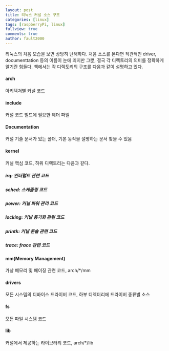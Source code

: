 ```yaml
---
layout: post
title: 리눅스 커널 소스 구조
categories: [linux]
tags: [raspberryPi, linux]
fullview: true
comments: true
author: fault2000
---
```


리눅스의 처음 모습을 보면 상당히 난해하다. 처음 소스를 본다면 직관적인 driver, documenttation 등의 이름이 눈에 띄지만 그뿐, 결국 각 디렉토리의 의미를 정확하게 알기란 힘들다.
책에서는 각 디렉토리의 구조를 다음과 같이 설명하고 있다.
<h4>arch</h4>
아키텍쳐별 커널 코드
<h4>include</h4>
커널 코드 빌드에 필요한 헤더 파일
<h4>Documentation</h4>
커널 기술 문서가 있는 폴더, 기본 동작을 설명하는 문서 찾을 수 있음
<h4>kernel</h4>
커널 핵심 코드, 하위 디렉토리는 다음과 같다.
<h5>irq: 인터럽트 관련 코드</h5>
<h5>sched: 스케줄링 코드</h5>
<h5>power: 커널 파워 관리 코드</h5>
<h5>locking: 커널 동기화 관련 코드</h5>
<h5>printk: 커널 콘솔 관련 코드</h5>
<h5>trace: frace 관련 코드</h5>
<h4>mm(Memory Management)</h4>
가상 메모리 및 페이징 관련 코드, arch/*/mm
<h4>drivers</h4>
모든 시스템의 디바이스 드라이버 코드, 하부 디렉터리에 드라이버 종류별 소스
<h4>fs</h4>
모든 파일 시스템 코드
<h4>lib</h4>
커널에서 제공하는 라이브러리 코드, arch/*/lib
